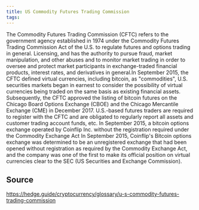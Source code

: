 ```yaml
---
title: US Commodity Futures Trading Commission
tags: 
---
```


The Commodity Futures Trading Commission (CFTC) refers to the government agency established in 1974 under the Commodity Futures Trading Commission Act of the U.S. to regulate futures and options trading in general. Licensing, and has the authority to pursue fraud, market manipulation, and other abuses and to monitor market trading in order to oversee and protect market participants in exchange-traded financial products, interest rates, and derivatives in general.In September 2015, the CFTC defined virtual currencies, including bitcoin, as "commodities", U.S. securities markets began in earnest to consider the possibility of virtual currencies being traded on the same basis as existing financial assets. Subsequently, the CFTC approved the listing of bitcoin futures on the Chicago Board Options Exchange (CBOE) and the Chicago Mercantile Exchange (CME) in December 2017. U.S.-based futures traders are required to register with the CFTC and are obligated to regularly report all assets and customer trading account funds, etc. In September 2015, a bitcoin options exchange operated by Coinflip Inc. without the registration required under the Commodity Exchange Act In September 2015, Coinflip's Bitcoin options exchange was determined to be an unregistered exchange that had been opened without registration as required by the Commodity Exchange Act, and the company was one of the first to make its official position on virtual currencies clear to the SEC (US Securities and Exchange Commission).

## Source
https://hedge.guide/cryptocurrency/glossary/u-s-commodity-futures-trading-commission